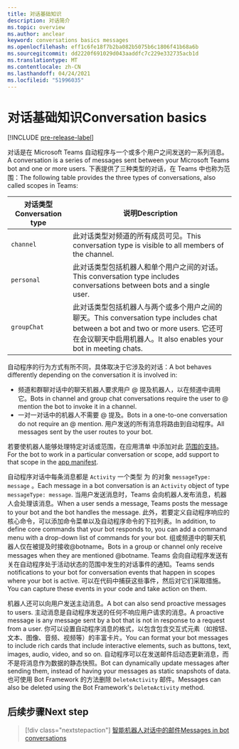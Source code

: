 ```yaml
---
title: 对话基础知识
description: 对话简介
ms.topic: overview
ms.author: anclear
keyword: conversations basics messages
ms.openlocfilehash: eff1c6fe18f7b2ba082b5075b6c1806f41b68a6b
ms.sourcegitcommit: dd2220f691029d043aaddfc7c229e332735acb1d
ms.translationtype: MT
ms.contentlocale: zh-CN
ms.lasthandoff: 04/24/2021
ms.locfileid: "51996035"
---
```

# <a name="conversation-basics"></a><span data-ttu-id="c8684-103">对话基础知识</span><span class="sxs-lookup"><span data-stu-id="c8684-103">Conversation basics</span></span>

[!INCLUDE [pre-release-label](~/includes/v4-to-v3-pointer-bots.md)]

<span data-ttu-id="c8684-104">对话是在 Microsoft Teams 自动程序与一个或多个用户之间发送的一系列消息。</span><span class="sxs-lookup"><span data-stu-id="c8684-104">A conversation is a series of messages sent between your Microsoft Teams bot and one or more users.</span></span> <span data-ttu-id="c8684-105">下表提供了三种类型的对话，在 Teams 中也称为范围：</span><span class="sxs-lookup"><span data-stu-id="c8684-105">The following table provides the three types of conversations, also called scopes in Teams:</span></span>

| <span data-ttu-id="c8684-106">对话类型</span><span class="sxs-lookup"><span data-stu-id="c8684-106">Conversation type</span></span> | <span data-ttu-id="c8684-107">说明</span><span class="sxs-lookup"><span data-stu-id="c8684-107">Description</span></span> |
| ------- | ----------- |
| `channel` | <span data-ttu-id="c8684-108">此对话类型对频道的所有成员可见。</span><span class="sxs-lookup"><span data-stu-id="c8684-108">This conversation type is visible to all members of the channel.</span></span> |
| `personal` | <span data-ttu-id="c8684-109">此对话类型包括机器人和单个用户之间的对话。</span><span class="sxs-lookup"><span data-stu-id="c8684-109">This conversation type includes conversations between bots and a single user.</span></span> |
| `groupChat` | <span data-ttu-id="c8684-110">此对话类型包括机器人与两个或多个用户之间的聊天。</span><span class="sxs-lookup"><span data-stu-id="c8684-110">This conversation type includes chat between a bot and two or more users.</span></span> <span data-ttu-id="c8684-111">它还可在会议聊天中启用机器人。</span><span class="sxs-lookup"><span data-stu-id="c8684-111">It also enables your bot in meeting chats.</span></span> |

<span data-ttu-id="c8684-112">自动程序的行为方式有所不同，具体取决于它涉及的对话：</span><span class="sxs-lookup"><span data-stu-id="c8684-112">A bot behaves differently depending on the conversation it is involved in:</span></span>

* <span data-ttu-id="c8684-113">频道和群聊对话中的聊天机器人要求用户 @ 提及机器人，以在频道中调用它。</span><span class="sxs-lookup"><span data-stu-id="c8684-113">Bots in channel and group chat conversations require the user to @ mention the bot to invoke it in a channel.</span></span>
* <span data-ttu-id="c8684-114">一对一对话中的机器人不需要 @ 提及。</span><span class="sxs-lookup"><span data-stu-id="c8684-114">Bots in a one-to-one conversation do not require an @ mention.</span></span> <span data-ttu-id="c8684-115">用户发送的所有消息将路由到自动程序。</span><span class="sxs-lookup"><span data-stu-id="c8684-115">All messages sent by the user routes to your bot.</span></span>

<span data-ttu-id="c8684-116">若要使机器人能够处理特定对话或范围，在应用清单 中添加对此 [范围的支持](~/resources/schema/manifest-schema.md)。</span><span class="sxs-lookup"><span data-stu-id="c8684-116">For the bot to work in a particular conversation or scope, add support to that scope in the [app manifest](~/resources/schema/manifest-schema.md).</span></span>

<span data-ttu-id="c8684-117">自动程序对话中每条消息都是 `Activity` 一个类型 为 的对象 `messageType: message` 。</span><span class="sxs-lookup"><span data-stu-id="c8684-117">Each message in a bot conversation is an `Activity` object of type `messageType: message`.</span></span> <span data-ttu-id="c8684-118">当用户发送消息时，Teams 会向机器人发布消息，机器人会处理该消息。</span><span class="sxs-lookup"><span data-stu-id="c8684-118">When a user sends a message, Teams posts the message to your bot and the bot handles the message.</span></span> <span data-ttu-id="c8684-119">此外，若要定义自动程序响应的核心命令，可以添加命令菜单以及自动程序命令的下拉列表。</span><span class="sxs-lookup"><span data-stu-id="c8684-119">In addition, to define core commands that your bot responds to, you can add a command menu with a drop-down list of commands for your bot.</span></span> <span data-ttu-id="c8684-120">组或频道中的聊天机器人仅在被提及时接收@botname。</span><span class="sxs-lookup"><span data-stu-id="c8684-120">Bots in a group or channel only receive messages when they are mentioned @botname.</span></span> <span data-ttu-id="c8684-121">Teams 会向自动程序发送有关在自动程序处于活动状态的范围中发生的对话事件的通知。</span><span class="sxs-lookup"><span data-stu-id="c8684-121">Teams sends notifications to your bot for conversation events that happen in scopes where your bot is active.</span></span> <span data-ttu-id="c8684-122">可以在代码中捕获这些事件，然后对它们采取措施。</span><span class="sxs-lookup"><span data-stu-id="c8684-122">You can capture these events in your code and take action on them.</span></span> 

<span data-ttu-id="c8684-123">机器人还可以向用户发送主动消息。</span><span class="sxs-lookup"><span data-stu-id="c8684-123">A bot can also send proactive messages to users.</span></span> <span data-ttu-id="c8684-124">主动消息是自动程序发送的任何不响应用户请求的消息。</span><span class="sxs-lookup"><span data-stu-id="c8684-124">A proactive message is any message sent by a bot that is not in response to a request from a user.</span></span> <span data-ttu-id="c8684-125">你可以设置自动程序消息的格式，以包含包含交互式元素（如按钮、文本、图像、音频、视频等）的丰富卡片。</span><span class="sxs-lookup"><span data-stu-id="c8684-125">You can format your bot messages to include rich cards that include interactive elements, such as buttons, text, images, audio, video, and so on.</span></span> <span data-ttu-id="c8684-126">自动程序可以在发送邮件后动态更新消息，而不是将消息作为数据的静态快照。</span><span class="sxs-lookup"><span data-stu-id="c8684-126">Bot can dynamically update messages after sending them, instead of having your messages as static snapshots of data.</span></span> <span data-ttu-id="c8684-127">也可使用 Bot Framework 的方法删除 `DeleteActivity` 邮件。</span><span class="sxs-lookup"><span data-stu-id="c8684-127">Messages can also be deleted using the Bot Framework's `DeleteActivity` method.</span></span>

## <a name="next-step"></a><span data-ttu-id="c8684-128">后续步骤</span><span class="sxs-lookup"><span data-stu-id="c8684-128">Next step</span></span>

> [!div class="nextstepaction"]
> [<span data-ttu-id="c8684-129">智能机器人对话中的邮件</span><span class="sxs-lookup"><span data-stu-id="c8684-129">Messages in bot conversations</span></span>](~/bots/how-to/conversations/conversation-messages.md)
